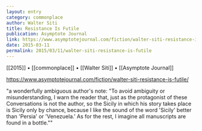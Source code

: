```yaml
---
layout: entry
category: commonplace
author: Walter Siti
title: Resistance Is Futile
publication: Asymptote Journal
link: https://www.asymptotejournal.com/fiction/walter-siti-resistance-is-futile/
date: 2015-03-11
permalink: 2015/03/11/walter-siti-resistance-is-futile
---
```


[[2015]] • [[commonplace]] • [[Walter Siti]] • [[Asymptote Journal]]

https://www.asymptotejournal.com/fiction/walter-siti-resistance-is-futile/

"a wonderfully ambiguous author's note: "To avoid ambiguity or misunderstanding, I warn the reader that, just as the protagonist of these Conversations is not the author, so the Sicily in which his story takes place is Sicily only by chance, because I like the sound of the word 'Sicily' better than 'Persia' or 'Venezuela.' As for the rest, I imagine all manuscripts are found in a bottle.""
 
 
